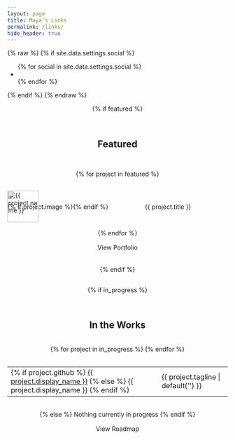 ```yaml
---
layout: page
title: Maya's Links
permalink: /links/
hide_header: true
---
```


{% raw %}
{% if site.data.settings.social %}
<div class="social">
  <ul class="social__list list-reset">
    {% for social in site.data.settings.social %}
    <li class="social__item">
      <a class="social__link" href="{{ social.link }}" target="_blank" rel="noopener" aria-label="{{ social.name }} link"><i class="{{ social.icon }}"></i></a>
    </li>
    {% endfor %}
  </ul>
</div>
{% endif %}
{% endraw %}
<br />
<div class="links-container" style="display: flex; flex-direction: column; align-items: center; gap: 1rem; width: 100%;">

{% if featured %}
<h2>Featured</h2>

{% for project in featured %}
<div class="button button--primary" style="width: 100%; display: flex; align-items: center; padding: 0; height: 4.5rem; position: relative;" onclick="window.open('{{ project.website }}', '_blank')">
  {% if project.image %}
  <div class="button-image" style="height: 100%; margin: 0; padding: 0; position: absolute; left: 0;">
    <img src="{{ project.image }}" alt="{{ project.name }}" style="height: 4.5rem; width: auto; margin: 0; padding: 0; display: block;">
  </div>
  {% endif %}
  <span style="flex: 1; text-align: center; padding: 0.5rem;">{{ project.title }}</span>
</div>
{% endfor %}
<br />

<div class="button button--primary" style="width: 100%; display: flex; justify-content: center; text-align: center;" onclick="window.open('{{ website }}/', '_blank')">View Portfolio</div>

<br />
{% endif %}

{% if in_progress %}
<h2>In the Works</h2>

<table>
  <tbody>
    {% for project in in_progress %}
    <tr>
      <td>
        {% if project.github %}
        <a href='{{ project.github }}' target='_blank'>{{ project.display_name }}</a>
        {% else %}
        {{ project.display_name }}
        {% endif %}
      </td>
      <td>{{ project.tagline | default('') }}</td>
    </tr>
    {% endfor %}
  </tbody>
</table>
{% else %}
Nothing currently in progress
{% endif %}

<div class="button button--primary" style="width: 100%; display: flex; justify-content: center; text-align: center;" onclick="window.open('{{ website }}/roadmap', '_blank')">View Roadmap</div>

<!-- <div class="button button--primary" style="width: 100%; display: flex; justify-content: center; text-align: center;" onclick="window.open('https://dev.to/mayanayza', '_blank')">Dev.to</div>
<div class="button button--primary" style="width: 100%; display: flex; justify-content: center; text-align: center;" onclick="window.open('https://cara.app/mayanayza/', '_blank')">Cara</div>
<div class="button button--primary" style="width: 100%; display: flex; justify-content: center; text-align: center;" onclick="window.open('https://hackaday.io/mayanayza', '_blank')">Hackaday.io</div>
<div class="button button--primary" style="width: 100%; display: flex; justify-content: center; text-align: center;" onclick="window.open('https://www.hackster.io/mayanayza', '_blank')">Hackster.io</div>
</div> -->